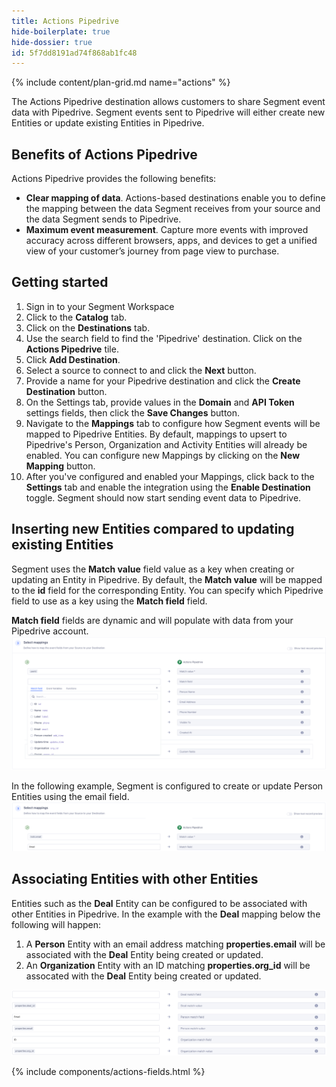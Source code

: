 ```yaml
---
title: Actions Pipedrive
hide-boilerplate: true
hide-dossier: true
id: 5f7dd8191ad74f868ab1fc48
---
```


{% include content/plan-grid.md name="actions" %}

The Actions Pipedrive destination allows customers to share Segment event data with Pipedrive. Segment events sent to Pipedrive will either create new Entities or update existing Entities in Pipedrive. 

## Benefits of Actions Pipedrive

Actions Pipedrive provides the following benefits:

- **Clear mapping of data**.  Actions-based destinations enable you to define the mapping between the data Segment receives from your source and the data Segment sends to Pipedrive.
- **Maximum event measurement**. Capture more events with improved accuracy across different browsers, apps, and devices to get a unified view of your customer’s journey from page view to purchase.

## Getting started

1. Sign in to your Segment Workspace
2. Click to the **Catalog** tab. 
3. Click on the **Destinations** tab.
2. Use the search field to find the 'Pipedrive' destination. Click on the **Actions Pipedrive** tile. 
3. Click **Add Destination**.
4. Select a source to connect to and click the **Next** button.
5. Provide a name for your Pipedrive destination and click the **Create Destination** button.
6. On the Settings tab, provide values in the **Domain** and **API Token** settings fields, then click the **Save Changes** button. 
7. Navigate to the **Mappings** tab to configure how Segment events will be mapped to Pipedrive Entities. By default, mappings to upsert to Pipedrive's Person, Organization and Activity Entities will already be enabled. You can configure new Mappings by clicking on the **New Mapping** button. 
8. After you've configured and enabled your Mappings, click back to the **Settings** tab and enable the integration using the **Enable Destination** toggle. Segment should now start sending event data to Pipedrive.  

## Inserting new Entities compared to updating existing Entities

Segment uses the **Match value** field value as a key when creating or updating an Entity in Pipedrive. By default, the **Match value** will be mapped to the **id** field for the corresponding Entity. You can specify which Pipedrive field to use as a key using the **Match field** field. 

**Match field** fields are dynamic and will populate with data from your Pipedrive account. 
![Match value and and fields can be used to specify how Segment should update Pipedrive Entities](images/match_field.png)

In the following example, Segment is configured to create or update Person Entities using the email field. 
![Using email to upsert to the Person Entity](images/email_match_field.png)

## Associating Entities with other Entities

Entities such as the **Deal** Entity can be configured to be associated with other Entities in Pipedrive. In the example with the **Deal** mapping below the following will happen: 
1. A **Person** Entity with an email address matching **properties.email** will be associated with the **Deal** Entity being created or updated. 
2. An **Organization** Entity with an ID matching **properties.org_id** will be assocated with the **Deal** Entity being created or updated.  

![Associating Entities with other Entities](images/deal_match_fields.png)

{% include components/actions-fields.html %}

